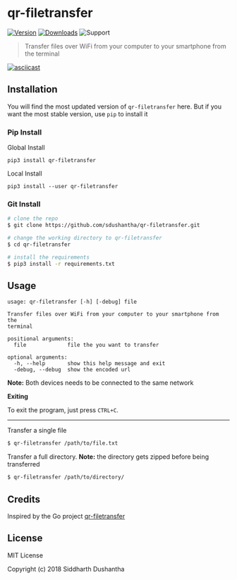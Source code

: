 # qr-filetransfer


[![Version](https://img.shields.io/badge/release-v1.3-blue.svg)](https://pypi.org/project/qr-filetransfer/)
[![Downloads](https://pepy.tech/badge/qr-filetransfer)](https://pepy.tech/project/qr-filetransfer)
![Support](https://img.shields.io/badge/support-Linux%20|%20MacOS%20|%20Windows%20-blue.svg)

> Transfer files over WiFi from your computer to your smartphone from the terminal

[![asciicast](https://asciinema.org/a/173861.png)](https://asciinema.org/a/173861)

## Installation

You will find the most updated version of ```qr-filetransfer``` here. But if you want the most stable version, use ```pip``` to install it

### Pip Install

Global Install

```pip3 install qr-filetransfer```

Local Install

```pip3 install --user qr-filetransfer```

### Git Install

```bash
# clone the repo
$ git clone https://github.com/sdushantha/qr-filetransfer.git

# change the working directory to qr-filetransfer
$ cd qr-filetransfer

# install the requirements
$ pip3 install -r requirements.txt
```


## Usage
```
usage: qr-filetransfer [-h] [-debug] file

Transfer files over WiFi from your computer to your smartphone from the
terminal

positional arguments:
  file             file the you want to transfer

optional arguments:
  -h, --help       show this help message and exit
  -debug, --debug  show the encoded url
```

**Note:** Both devices needs to be connected to the same network

**Exiting**

To exit the program, just press ```CTRL+C```.

---

Transfer a single file
```bash
$ qr-filetransfer /path/to/file.txt
```


Transfer a full directory. **Note:** the directory gets zipped before being transferred
```bash
$ qr-filetransfer /path/to/directory/
```

## Credits
Inspired by the Go project [qr-filetransfer](https://github.com/claudiodangelis/qr-filetransfer)

## License
MIT License

Copyright (c) 2018 Siddharth Dushantha
